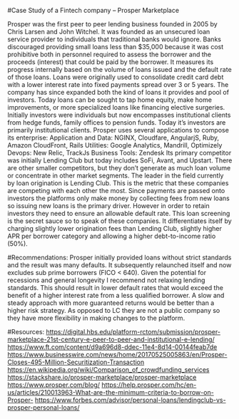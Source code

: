 #Case Study of a Fintech company – Prosper Marketplace

Prosper was the first peer to peer lending business founded in 2005 by Chris Larsen and John Witchel.
It was founded as an unsecured loan service provider to individuals that traditional banks would ignore. Banks discouraged providing small loans less than $35,000 because it was cost prohibitive both in personnel required to assess the borrower and the proceeds (interest) that could be paid by the borrower. It measures its progress internally based on the volume of loans issued and the default rate of those loans.
Loans were originally used to consolidate credit card debt with a lower interest rate into fixed payments spread over 3 or 5 years. The company has since expanded both the kind of loans it provides and pool of investors. Today loans can be sought to tap home equity, make home improvements, or more specialized loans like financing elective surgeries. Initially investors were individuals but now encompasses institutional clients from hedge funds, family offices to pension funds. Today it’s investors are primarily institutional clients. 
Prosper uses several applications to compose its enterprise:
Application and Data: NGINX, Cloudfare, AngularjS, Ruby, Amazon CloudFront, Rails
Utilities: Google Analytics, Mandrill, Optimizely
Devops: New Relic, TrackJs
Business Tools: Zendesk
Its primary competitor was initially Lending Club but today includes SoFi, Avant, and Upstart. There are other smaller competitors, but they don’t generate as much loan volume or concentrate in other market segments. The leader in the field currently by loan origination is Lending Club. This is the metric that these companies are competing with each other the most. Since payments are passed onto investors the platforms only make money by collecting fees from new loans so issuing new loans is the primary driver. However in order to retain investors they need to ensure an allowable default rate. This loan screening is the secret sauce so to speak of these companies. It differentiates itself by charging slightly lower origination fees than Lending Club, slightly higher APR per borrower category and allowing a higher debt-to-income ratio (50%).

#Recommendations:
Prosper initially provided loans without strict standards and the result was many defaults. It subsequently relaunched itself and now excludes sub prime borrowers (FICO < 640). 
Given the potential for recessions and general longevity I recommend not relaxing lending standards. This should result in lower default rates that would exceed the benefit of a higher interest rate from a less qualified borrower. A slow and steady approach with more guaranteed returns would be better than a higher risk strategy. As opposed to LC they are not a public company so they have more flexibility in making changes to the platform.


#Resources:
https://digital.hbs.edu/platform-rctom/submission/prosper-marketplace-21st-century-e-peer-to-peer-and-institutional-e-lending/
https://www.ft.com/content/d9a696d8-ddec-11e4-8d14-00144feab7de
https://www.businesswire.com/news/home/20170525005863/en/Prosper-Closes-495-Million-Securitization-Transaction
https://en.wikipedia.org/wiki/Comparison_of_crowdfunding_services
https://stackshare.io/prosper-marketplace/prosper-marketplace
https://www.prosper.com/blog/
https://help.prosper.com/hc/en-us/articles/210013963-What-are-the-minimum-criteria-to-borrow-on-Prosper-
https://www.forbes.com/advisor/personal-loans/lendingclub-vs-prosper-personal-loans/
